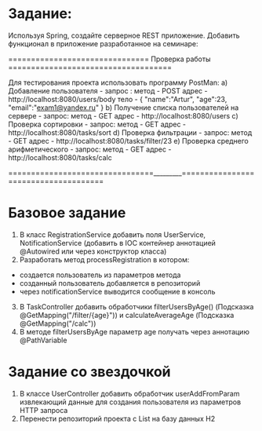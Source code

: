 # Задание: 

Используя Spring, создайте серверное REST приложение. 
Добавить функционал в приложение разработанное на семинаре:

=============================== Проверка работы ====================================

Для теcтирования проекта использовать программу PostMan:
a) Добавление пользователя - запрос :
метод - POST
адрес - http://localhost:8080/users/body
тело -
    {
        "name":"Artur",
        "age":23,
        "email":"exam1@yandex.ru"
    }
b) Получение списка пользователей на сервере - запрос:
метод - GET
адрес - http://localhost:8080/users
c) Проверка сортировки - запрос:
метод - GET
адрес - http://localhost:8080/tasks/sort
d) Проверка фильтрации - запрос:
метод - GET
адрес - http://localhost:8080/tasks/filter/23
e) Проверка среднего арифметического - запрос:
метод - GET
адрес - http://localhost:8080/tasks/calc

================================_________=====================================

# Базовое задание

1) В класс RegistrationService добавить поля UserService, NotificationService 
(добавить в IOC контейнер аннотацией @Autowired или через конструктор класса)
2) Разработать метод processRegistration в котором:
- создается пользователь из параметров метода
- созданный пользователь добавляется в репозиторий
- через notificationService выводится сообщение в консоль
3) В TaskController добавить обработчики filterUsersByAge()
(Подсказка @GetMapping("/filter/{age}")) и calculateAverageAge (Подсказка @GetMapping("/calc"))
4) В методе filterUsersByAge параметр age получать через аннотацию @PathVariable

# Задание со звездочкой

1) В классе UserController добавить обработчик userAddFromParam извлекающий данные 
для создания пользователя из параметров HTTP запроса
2) Перенести репозиторий проекта с List<User> на базу данных H2
